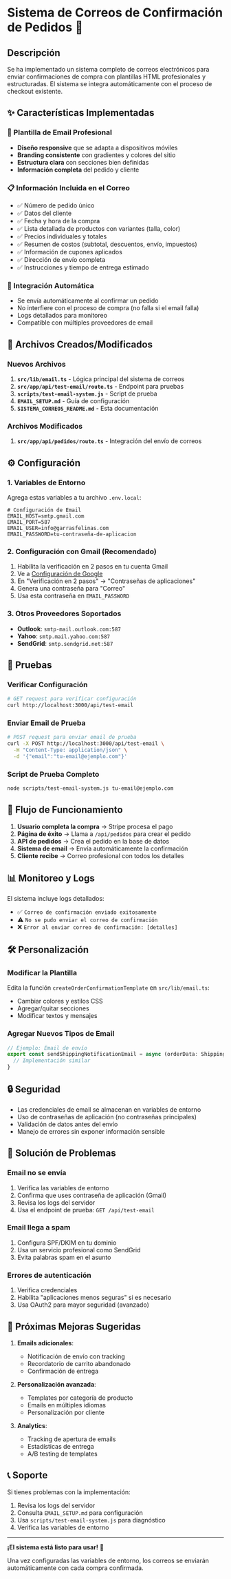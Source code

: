 # Sistema de Correos de Confirmación de Pedidos 📧

## Descripción

Se ha implementado un sistema completo de correos electrónicos para enviar confirmaciones de compra con plantillas HTML profesionales y estructuradas. El sistema se integra automáticamente con el proceso de checkout existente.

## ✨ Características Implementadas

### 🎨 Plantilla de Email Profesional
- **Diseño responsive** que se adapta a dispositivos móviles
- **Branding consistente** con gradientes y colores del sitio
- **Estructura clara** con secciones bien definidas
- **Información completa** del pedido y cliente

### 📋 Información Incluida en el Correo
- ✅ Número de pedido único
- ✅ Datos del cliente
- ✅ Fecha y hora de la compra
- ✅ Lista detallada de productos con variantes (talla, color)
- ✅ Precios individuales y totales
- ✅ Resumen de costos (subtotal, descuentos, envío, impuestos)
- ✅ Información de cupones aplicados
- ✅ Dirección de envío completa
- ✅ Instrucciones y tiempo de entrega estimado

### 🔧 Integración Automática
- Se envía automáticamente al confirmar un pedido
- No interfiere con el proceso de compra (no falla si el email falla)
- Logs detallados para monitoreo
- Compatible con múltiples proveedores de email

## 🚀 Archivos Creados/Modificados

### Nuevos Archivos
1. **`src/lib/email.ts`** - Lógica principal del sistema de correos
2. **`src/app/api/test-email/route.ts`** - Endpoint para pruebas
3. **`scripts/test-email-system.js`** - Script de prueba
4. **`EMAIL_SETUP.md`** - Guía de configuración
5. **`SISTEMA_CORREOS_README.md`** - Esta documentación

### Archivos Modificados
1. **`src/app/api/pedidos/route.ts`** - Integración del envío de correos

## ⚙️ Configuración

### 1. Variables de Entorno
Agrega estas variables a tu archivo `.env.local`:

```env
# Configuración de Email
EMAIL_HOST=smtp.gmail.com
EMAIL_PORT=587
EMAIL_USER=info@garrasfelinas.com
EMAIL_PASSWORD=tu-contraseña-de-aplicacion
```

### 2. Configuración con Gmail (Recomendado)
1. Habilita la verificación en 2 pasos en tu cuenta Gmail
2. Ve a [Configuración de Google](https://myaccount.google.com/security)
3. En "Verificación en 2 pasos" → "Contraseñas de aplicaciones"
4. Genera una contraseña para "Correo"
5. Usa esta contraseña en `EMAIL_PASSWORD`

### 3. Otros Proveedores Soportados
- **Outlook**: `smtp-mail.outlook.com:587`
- **Yahoo**: `smtp.mail.yahoo.com:587`
- **SendGrid**: `smtp.sendgrid.net:587`

## 🧪 Pruebas

### Verificar Configuración
```bash
# GET request para verificar configuración
curl http://localhost:3000/api/test-email
```

### Enviar Email de Prueba
```bash
# POST request para enviar email de prueba
curl -X POST http://localhost:3000/api/test-email \
  -H "Content-Type: application/json" \
  -d '{"email":"tu-email@ejemplo.com"}'
```

### Script de Prueba Completo
```bash
node scripts/test-email-system.js tu-email@ejemplo.com
```

## 🔄 Flujo de Funcionamiento

1. **Usuario completa la compra** → Stripe procesa el pago
2. **Página de éxito** → Llama a `/api/pedidos` para crear el pedido
3. **API de pedidos** → Crea el pedido en la base de datos
4. **Sistema de email** → Envía automáticamente la confirmación
5. **Cliente recibe** → Correo profesional con todos los detalles

## 📊 Monitoreo y Logs

El sistema incluye logs detallados:
- ✅ `Correo de confirmación enviado exitosamente`
- ⚠️ `No se pudo enviar el correo de confirmación`
- ❌ `Error al enviar correo de confirmación: [detalles]`

## 🛠️ Personalización

### Modificar la Plantilla
Edita la función `createOrderConfirmationTemplate` en `src/lib/email.ts`:
- Cambiar colores y estilos CSS
- Agregar/quitar secciones
- Modificar textos y mensajes

### Agregar Nuevos Tipos de Email
```typescript
// Ejemplo: Email de envío
export const sendShippingNotificationEmail = async (orderData: ShippingData) => {
  // Implementación similar
}
```

## 🔒 Seguridad

- Las credenciales de email se almacenan en variables de entorno
- Uso de contraseñas de aplicación (no contraseñas principales)
- Validación de datos antes del envío
- Manejo de errores sin exponer información sensible

## 🚨 Solución de Problemas

### Email no se envía
1. Verifica las variables de entorno
2. Confirma que uses contraseña de aplicación (Gmail)
3. Revisa los logs del servidor
4. Usa el endpoint de prueba: `GET /api/test-email`

### Email llega a spam
1. Configura SPF/DKIM en tu dominio
2. Usa un servicio profesional como SendGrid
3. Evita palabras spam en el asunto

### Errores de autenticación
1. Verifica credenciales
2. Habilita "aplicaciones menos seguras" si es necesario
3. Usa OAuth2 para mayor seguridad (avanzado)

## 🎯 Próximas Mejoras Sugeridas

1. **Emails adicionales**:
   - Notificación de envío con tracking
   - Recordatorio de carrito abandonado
   - Confirmación de entrega

2. **Personalización avanzada**:
   - Templates por categoría de producto
   - Emails en múltiples idiomas
   - Personalización por cliente

3. **Analytics**:
   - Tracking de apertura de emails
   - Estadísticas de entrega
   - A/B testing de templates

## 📞 Soporte

Si tienes problemas con la implementación:
1. Revisa los logs del servidor
2. Consulta `EMAIL_SETUP.md` para configuración
3. Usa `scripts/test-email-system.js` para diagnóstico
4. Verifica las variables de entorno

---

**¡El sistema está listo para usar!** 🎉

Una vez configuradas las variables de entorno, los correos se enviarán automáticamente con cada compra confirmada.
